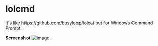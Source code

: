 # lolcmd
It's like https://github.com/busyloop/lolcat but for Windows Command Prompt.

**Screenshot**
![image](https://user-images.githubusercontent.com/574729/27524591-45e317b4-5a04-11e7-82c6-1bf95a2e06d5.png)
